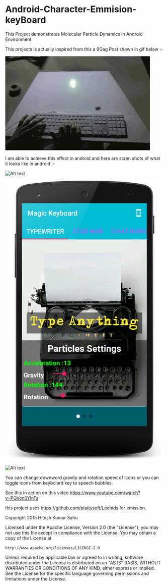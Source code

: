 # Android-Character-Emmision-keyBoard
This Project demonstrates Molecular Particle Dynamics in Android Environment.

This projects is actually inspired from this a 9Gag Post shown in gif below :-

![Alt text](https://github.com/hiteshsahu/Android-Character-Emmision-keyBoard/blob/master/Gif/inspiration.gif "inspiration")

I am able to achieve this effect in android and here are scren shots of what it looks like in android :-

![Alt text](https://github.com/hiteshsahu/Magic-Keyboard/blob/master/Gif/StarWars.png "inspiration")

![Alt text](https://github.com/hiteshsahu/Android-Character-Emmision-keyBoard/blob/master/Gif/keys.png "Key Board Keys")

![Alt text](https://github.com/hiteshsahu/Magic-Keyboard/blob/master/Gif/Bubbles.png "Bubble Keys")

You can change downword gravity and rotation speed of icons or you can toggle icons from keyboiard key to speech bubbles.


See this in action on this video https://www.youtube.com/watch?v=PQVcn0YlnTs


this project uses https://github.com/plattysoft/Leonids for emission.




Copyright 2015 Hitesh Kumar Sahu

Licensed under the Apache License, Version 2.0 (the "License");
you may not use this file except in compliance with the License.
You may obtain a copy of the License at

    http://www.apache.org/licenses/LICENSE-2.0

Unless required by applicable law or agreed to in writing, software
distributed under the License is distributed on an "AS IS" BASIS,
WITHOUT WARRANTIES OR CONDITIONS OF ANY KIND, either express or implied.
See the License for the specific language governing permissions and
limitations under the License.

